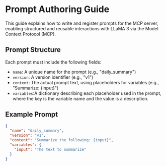 # Prompt Authoring Guide

This guide explains how to write and register prompts for the MCP server, enabling structured and reusable interactions with LLaMA 3 via the Model Context Protocol (MCP).

## Prompt Structure

Each prompt must include the following fields:

- `name`: A unique name for the prompt (e.g., "daily_summary")
- `version`: A version identifier (e.g., "v1")
- `content`: The actual prompt text, using placeholders for variables (e.g., "Summarize: {input}")
- `variables`:A dictionary describing each placeholder used in the prompt, where the key is the variable name and the value is a description.

## Example Prompt

```json
{
  "name": "daily_summary",
  "version": "v1",
  "content": "Summarize the following: {input}",
  "variables": {
    "input": "The text to summarize"
  }
}